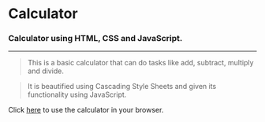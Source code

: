 # Calculator
### Calculator using HTML, CSS and JavaScript. ###

---
> This is a basic calculator that can do tasks like add, subtract, multiply and divide.

> It is beautified using Cascading Style Sheets and given its functionality using JavaScript.

Click [here](https://aryan-webp.github.io/Calculator/) to use the calculator in your browser.
